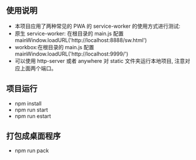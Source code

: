 ## 使用说明

* 本项目应用了两种常见的 PWA 的 service-worker 的使用方式进行测试:
* 原生 service-worker: 在根目录的 main.js 配置 mainWindow.loadURL('http://localhost:8888/sw.html')
* workbox:在根目录的 main.js 配置 mainWindow.loadURL('http://localhost:9999/')
* 可以使用 http-server 或者 anywhere 对 static 文件夹运行本地项目, 注意对应上面两个端口。

## 项目运行

* npm install
* npm run start
* npm run estart

## 打包成桌面程序

* npm run pack
